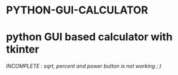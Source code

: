 # PYTHON-GUI-CALCULATOR
# python **GUI** based calculator with tkinter
###### INCOMPLETE :  _sqrt, percent and power button is not working_ ; )
